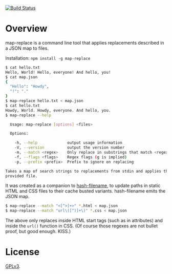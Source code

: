 [![Build Status](https://travis-ci.org/lydell/map-replace.svg?branch=master)](https://travis-ci.org/lydell/map-replace)

Overview
========

map-replace is a command line tool that applies replacements described in a JSON map to files.

Installation: `npm install -g map-replace`

```sh
$ cat hello.txt
Hello, World! Hello, everyone! And hello, you!
$ cat map.json
{
  "Hello": "Howdy",
  "!": "."
}
$ map-replace hello.txt < map.json
$ cat hello.txt
Howdy, World. Howdy, everyone. And hello, you.
$ map-replace --help

  Usage: map-replace [options] <files>

  Options:

    -h, --help             output usage information
    -V, --version          output the version number
    -m, --match <regex>    Only replace in substrings that match <regex>
    -f, --flags <flags>    Regex flags (g is implied)
    -p, --prefix <prefix>  Prefix to ignore on replacing

Takes a map of search strings to replacements from stdin and applies that to each
provided file.
```

It was created as a companion to [hash-filename], to update paths in static HTML and CSS files to
their cache busted variants. hash-filename emits the JSON map.

```sh
$ map-replace --match "<[^>]+>" *.html < map.json
$ map-replace --match "url\([^)]+\)" *.css < map.json
```

The above only replaces inside HTML start tags (such as in attributes) and inside the `url()`
function in CSS. (Of course those regexes are not bullet proof, but good enough. KISS.)

[hash-filename]: https://github.com/lydell/hash-filename


License
=======

[GPLv3](COPYING).
